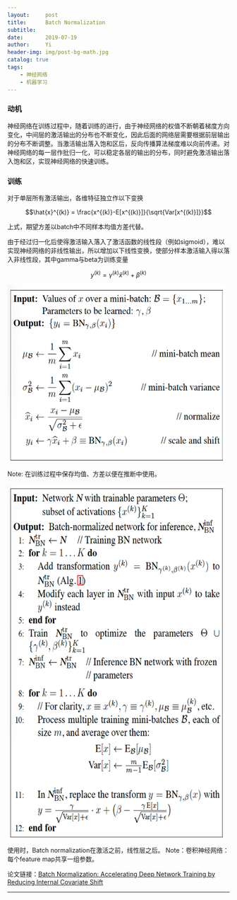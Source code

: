 ```yaml
---
layout:     post
title:      Batch Normalization
subtitle:   
date:       2019-07-19
author:     Yi
header-img: img/post-bg-math.jpg
catalog: true
tags:
    - 神经网络
    - 机器学习
---
```

### 动机
神经网络在训练过程中，随着训练的进行，由于神经网络的权值不断朝着梯度方向变化，中间层的激活输出的分布也不断变化，因此后面的网络层需要根据前层输出的分布不断调整。当激活输出落入饱和区后，反向传播算法梯度难以向前传递。对神经网络的每一层作批归一化，可以稳定各层的输出的分布，同时避免激活输出落入饱和区，实现神经网络的快速训练。

### 训练
对于单层所有激活输出，各维特征独立作以下变换


$$\hat{x}^{(k)} = \frac{x^{(k)}-E[x^{(k)}]}{\sqrt{Var[x^{(k)}]}}$$


上式，期望方差以batch中不同样本均值方差代替。

由于经过归一化后使得激活输入落入了激活函数的线性段（例如sigmoid），难以实现神经网络的非线性输出，所以增加以下线性变换，使部分样本激活输入得以落入非线性段，其中gamma与beta为训练变量

$$y^{(k)}=\gamma^{(k)}\hat{x}^{(k)} + \beta^{(k)}$$


<img src="/img/BatchNormalization/Fig1.png"  height="400" width="495">

Note: 在训练过程中保存均值、方差以便在推断中使用。

<img src="/img/BatchNormalization/Fig2.png"  height="800" width="495">

使用时，Batch normalization在激活之前，线性层之后。
Note：卷积神经网络：每个feature map共享一组参数。

论文链接：[Batch Normalization: Accelerating Deep Network Training by Reducing Internal Covariate Shift](http://de.arxiv.org/pdf/1502.03167)

---
